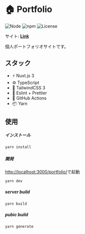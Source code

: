 # 🏠 Portfolio

![Node](https://img.shields.io/badge/Node.js-v18.0.0-fb7185.svg?logo=&style=flat-square) ![npm](https://img.shields.io/badge/npm-v2.0.0-84CC16.svg?style=flat-square) ![License](https://img.shields.io/badge/License-GPL-0284C7.svg?logo=&style=flat-square)

サイト: **[Link](https://kensoz.github.io/portfolio/)**

個人ポートフォリオサイトです。

## スタック

- ⚡️ Nuxt.js 3
- ⚙️ TypeScript
- 🎨 TailwindCSS 3
- 📑 Eslint + Prettier
- 🔩 GitHub Actions
- 📦 Yarn

## 使用

##### インストール

```bash
yarn install
```

##### 開発

[http://localhost:3000/portfolio/](http://localhost:3000/portfolio/)で起動

```bash
yarn dev
```

##### server build

```bash
yarn build
```

##### pubic build

```bash
yarn generate
```
